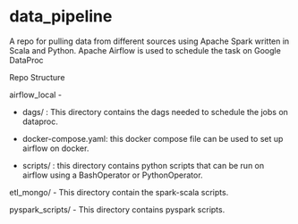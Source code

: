 # data_pipeline
A repo for pulling data from different sources using Apache Spark written in Scala and Python. Apache Airflow is used to schedule the task on Google DataProc


Repo Structure

airflow_local - 
- dags/ : This directory contains the dags needed to schedule the jobs on dataproc. 

- docker-compose.yaml: this docker compose file can be used to set up airflow on docker.

- scripts/ : this directory contains python scripts that can be run on airflow using a BashOperator or PythonOperator.

etl_mongo/ - 
This directory contain the spark-scala scripts.

pyspark_scripts/ - 
This directory contains pyspark scripts.
